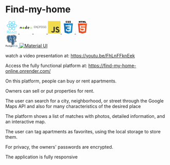 # Find-my-home
  <a href="https://reactjs.org/" target="_blank" rel="noreferrer"> <img src="https://raw.githubusercontent.com/devicons/devicon/master/icons/react/react-original-wordmark.svg" alt="react" width="40" height="40"/> </a>
      <a href="https://nodejs.org" target="_blank" rel="noreferrer"> <img src="https://raw.githubusercontent.com/devicons/devicon/master/icons/nodejs/nodejs-original-wordmark.svg" alt="nodejs" width="40" height="40"/> </a> 
  <a href="https://expressjs.com" target="_blank" rel="noreferrer"> <img src="https://raw.githubusercontent.com/devicons/devicon/master/icons/express/express-original-wordmark.svg" alt="express" width="40" height="40"/> </a> 
  <a href="https://developer.mozilla.org/en-US/docs/Web/JavaScript" target="_blank" rel="noreferrer"> <img src="https://raw.githubusercontent.com/devicons/devicon/master/icons/javascript/javascript-original.svg" alt="javascript" width="40" height="40"/> </a> 
  <a href="https://www.w3schools.com/css/" target="_blank" rel="noreferrer"> <img src="https://raw.githubusercontent.com/devicons/devicon/master/icons/css3/css3-original-wordmark.svg" alt="css3" width="40" height="40"/> </a> 
    <a href="https://www.w3.org/html/" target="_blank" rel="noreferrer"> <img src="https://raw.githubusercontent.com/devicons/devicon/master/icons/html5/html5-original-wordmark.svg" alt="html5" width="40" height="40"/> </a>   
       <a href="https://www.postgresql.org" target="_blank" rel="noreferrer"> <img src="https://raw.githubusercontent.com/devicons/devicon/master/icons/postgresql/postgresql-original-wordmark.svg" alt="postgresql" width="40" height="40"/> </a>
       <a href="https://v3.mui.com/static/images/material-ui-logo.svg" target="_blank" rel="noreferrer"> <img src="https://v3.mui.com/static/images/material-ui-logo.svg" alt="Material UI" width="40" height="40"/> </a>
  

watch a video presentation at: https://youtu.be/FhLnFFknEek

Access the fully functional platform at: https://find-my-home-online.onrender.com/

On this platform, people can buy or rent apartments.

Owners can sell or put properties for rent.

The user can search for a city, neighborhood, or street through the Google Maps API and also for many characteristics of the desired place

The platform shows a list of matches with photos, detailed information, and an interactive map.

The user can tag apartments as favorites, using the local storage to store them.

For privacy, the owners' passwords are encrypted.

The application is fully responsive